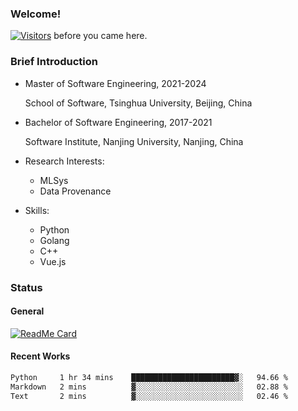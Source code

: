 ### Welcome!

[![Visitors](https://visitor-badge.laobi.icu/badge?page_id=HermitSun.HermitSun)]() before you came here.

### Brief Introduction

- Master of Software Engineering, 2021-2024
  
  School of Software, Tsinghua University, Beijing, China

- Bachelor of Software Engineering, 2017-2021
  
  Software Institute, Nanjing University, Nanjing, China

- Research Interests:
  - MLSys
  - Data Provenance

- Skills:
  - Python
  - Golang
  - C++
  - Vue.js

### Status

#### General

[![ReadMe Card](https://github-readme-stats.hermitsun.vercel.app/api?username=HermitSun&count_private=true&show_icons=true)]()

#### Recent Works

<!--START_SECTION:waka-->

```txt
Python     1 hr 34 mins    ███████████████████████▓░   94.66 %
Markdown   2 mins          ▓░░░░░░░░░░░░░░░░░░░░░░░░   02.88 %
Text       2 mins          ▓░░░░░░░░░░░░░░░░░░░░░░░░   02.46 %
```

<!--END_SECTION:waka-->
